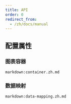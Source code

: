 ```yaml
---
title: API
order: 0
redirect_from:
  - /zh/docs/manual
---
```


## 配置属性

### 图表容器

`markdown:container.zh.md`

### 数据映射

`markdown:data-mapping.zh.md`
